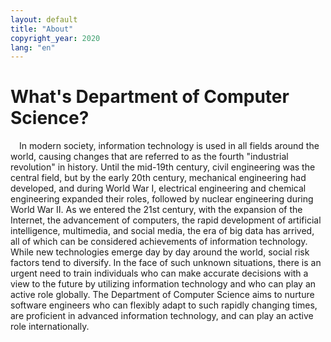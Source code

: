 ```yaml
---
layout: default
title: "About"
copyright_year: 2020
lang: "en"
---
```


<h1 class="nav1">What's Department of Computer Science?</h1>
<section>
  <p>&emsp;In modern society, information technology is used in all fields around the world, causing changes that are referred to as the fourth "industrial revolution" in history. Until the mid-19th century, civil engineering was the central field, but by the early 20th century, mechanical engineering had developed, and during World War I, electrical engineering and chemical engineering expanded their roles, followed by nuclear engineering during World War II. As we entered the 21st century, with the expansion of the Internet, the advancement of computers, the rapid development of artificial intelligence, multimedia, and social media, the era of big data has arrived, all of which can be considered achievements of information technology. While new technologies emerge day by day around the world, social risk factors tend to diversify. In the face of such unknown situations, there is an urgent need to train individuals who can make accurate decisions with a view to the future by utilizing information technology and who can play an active role globally. The Department of Computer Science aims to nurture software engineers who can flexibly adapt to such rapidly changing times, are proficient in advanced information technology, and can play an active role internationally.</p>

<!--
<center> <a href="admission.html#open_c">Information about Open Campus is here</a> (2019 events have ended) &emsp;&emsp; <a href="admission.html#insetsu">Graduate School Information Session is here</a> (2019 events have ended) </center>
-->

  <figure class="w100"><img src="{{ site.baseurl }}/image/about.en.webp" alt=""></figure>
</section>
